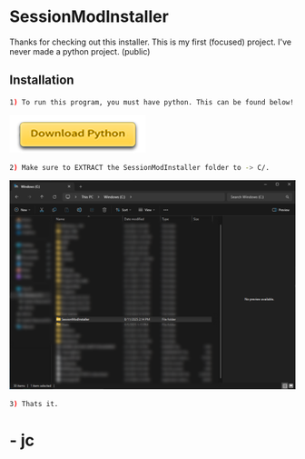 # SessionModInstaller
Thanks for checking out this installer. This is my first (focused) project. I've never made a python project. (public)

## Installation



```bash
1) To run this program, you must have python. This can be found below!
```

[![Alt text for broken image link](images/python.png)](https://example.com)
```bash
2) Make sure to EXTRACT the SessionModInstaller folder to -> C/.
```
![Alt text for broken image link](images/cdrive.png)
```bash
3) Thats it.
```

# - jc
